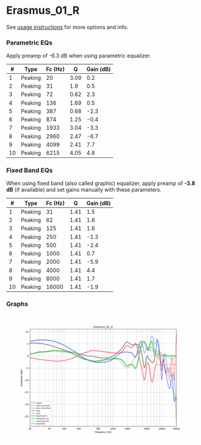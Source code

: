 # Erasmus_01_R
See [usage instructions](https://github.com/jaakkopasanen/AutoEq#usage) for more options and info.

### Parametric EQs
Apply preamp of -6.3 dB when using parametric equalizer.

|   # | Type    |   Fc (Hz) |    Q |   Gain (dB) |
|-----|---------|-----------|------|-------------|
|   1 | Peaking |        20 | 3.09 |         0.2 |
|   2 | Peaking |        31 | 1.9  |         0.5 |
|   3 | Peaking |        72 | 0.62 |         2.3 |
|   4 | Peaking |       136 | 1.69 |         0.5 |
|   5 | Peaking |       387 | 0.68 |        -2.3 |
|   6 | Peaking |       874 | 1.25 |        -0.4 |
|   7 | Peaking |      1933 | 3.04 |        -3.3 |
|   8 | Peaking |      2960 | 2.47 |        -6.7 |
|   9 | Peaking |      4099 | 2.41 |         7.7 |
|  10 | Peaking |      6215 | 4.05 |         4.8 |

### Fixed Band EQs
When using fixed band (also called graphic) equalizer, apply preamp of **-3.8 dB** (if available) and set gains manually with these parameters.

|   # | Type    |   Fc (Hz) |    Q |   Gain (dB) |
|-----|---------|-----------|------|-------------|
|   1 | Peaking |        31 | 1.41 |         1.5 |
|   2 | Peaking |        62 | 1.41 |         1.6 |
|   3 | Peaking |       125 | 1.41 |         1.6 |
|   4 | Peaking |       250 | 1.41 |        -1.3 |
|   5 | Peaking |       500 | 1.41 |        -2.4 |
|   6 | Peaking |      1000 | 1.41 |         0.7 |
|   7 | Peaking |      2000 | 1.41 |        -5.9 |
|   8 | Peaking |      4000 | 1.41 |         4.4 |
|   9 | Peaking |      8000 | 1.41 |         1.7 |
|  10 | Peaking |     16000 | 1.41 |        -1.9 |

### Graphs
![](./Erasmus_01_R.png)

